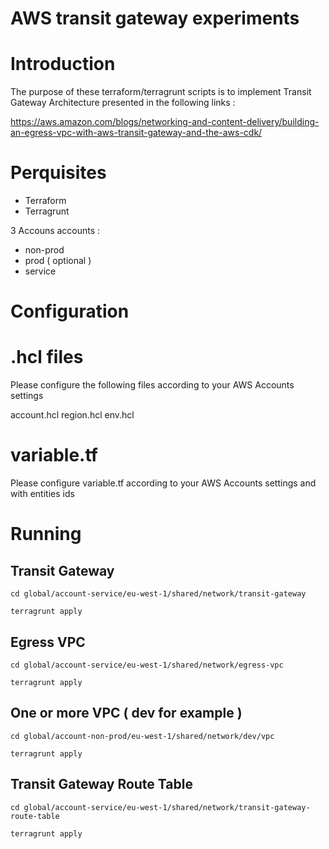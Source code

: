# AWS transit gateway experiments

# Introduction

The purpose of these terraform/terragrunt scripts is to implement Transit Gateway Architecture presented in the following links :

https://aws.amazon.com/blogs/networking-and-content-delivery/building-an-egress-vpc-with-aws-transit-gateway-and-the-aws-cdk/

# Perquisites

- Terraform
- Terragrunt

3 Accouns accounts :

- non-prod
- prod ( optional )
- service

# Configuration

# .hcl files

Please configure the following files according to your AWS Accounts settings

account.hcl
region.hcl
env.hcl

# variable.tf

Please configure variable.tf according to your AWS Accounts settings and with entities ids

# Running

## Transit Gateway

`cd global/account-service/eu-west-1/shared/network/transit-gateway`

`terragrunt apply`

## Egress VPC

`cd global/account-service/eu-west-1/shared/network/egress-vpc`

`terragrunt apply`

## One or more VPC ( dev for example )

`cd global/account-non-prod/eu-west-1/shared/network/dev/vpc`

`terragrunt apply`

## Transit Gateway Route Table

`cd global/account-service/eu-west-1/shared/network/transit-gateway-route-table`

`terragrunt apply`